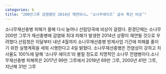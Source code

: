 ```yaml
---
categories: b
title: "200만그루 감염됐던 2014년 재연되나… ‘소나무에이즈’ 급속 확산 비상’"
---
```

소나무재선충병 피해가 올해 다시 늘어나 산림당국에 비상이 걸렸다. 환경단체는 소나무 200만 그루가 재선충병에 감염돼 최대 피해가 발생한 2014년 상황이 재연될 것으로 우려했다.산림청은 이달부터 내년 4월까지 소나무재선충병 방제사업 기간에 피해를 줄이기 위한 실행계획을 세워 시행한다고 4일 밝혔다. 소나무재선충병은 전염성이 강하고 치사율도 100%에 달해 ‘소나무 에이즈’라 불릴 정도로 치명적인 소나무 전염병이다.소나무재선충병 피해목은 2017년 99만 그루에서 2018년 69만 그루, 2000년 41만 그루, 지난해 31만 그루